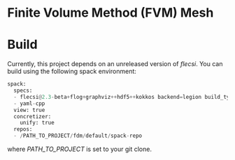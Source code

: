 # Finite Volume Method (FVM) Mesh

# Build

Currently, this project depends on an unreleased version of _flecsi_.
You can build using the following spack environment:

```python
spack:
  specs:
  - flecsi@2.3-beta+flog+graphviz++hdf5++kokkos backend=legion build_type=Debug caliper_detail=medium ^legion network=gasnet conduit=mpi
  - yaml-cpp
  view: true
  concretizer:
    unify: true
  repos:
  - /PATH_TO_PROJECT/fdm/default/spack-repo
```
where _PATH\_TO\_PROJECT_ is set to your git clone.

<!-- vim: set tabstop=2 shiftwidth=2 expandtab fo=cqt tw=72 : -->
